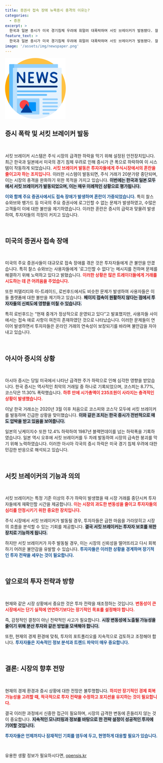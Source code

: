 ```yaml
---
title: 증권사 접속 장애 뉴욕증시 충격의 이유는?
categories:
  - 증권
excerpt: >
  한국과 일본 증시가 미국 경기침체 우려에 휘말려 대폭락하며 서킷 브레이커가 발동됐다. 찰스 슈와브와 뱅가드 등 주요 증권사도 시스템 장애를 겪으며 혼란이 가중됐다. 자산 시장의 충격적 하루, 그 배경은 무엇인가?
feature_text: >
  한국과 일본 증시가 미국 경기침체 우려에 휘말려 대폭락하며 서킷 브레이커가 발동됐다. 찰스 슈와브와 뱅가드 등 주요 증권사도 시스템 장애를 겪으며 혼란이 가중됐다. 자산 시장의 충격적 하루, 그 배경은 무엇인가?
image: '/assets/img/newspaper.png'
---
```


<p><img src="/assets/img/newspaper.png" alt="kimp 속보" /></p>

<h2 data-ke-size="size26">증시 폭락 및 서킷 브레이커 발동</h2>

<p data-ke-size="size16">&nbsp;</p>

<p>서킷 브레이커 시스템은 주식 시장의 급격한 하락을 막기 위해 설정된 안전장치입니다. 최근 한국과 일본에서 미국의 경기 침체 우려로 인해 증시가 큰 폭으로 하락하여 이 시스템이 작동하게 되었습니다. <b><span style="color: #ee2323;">서킷 브레이커 발동은 투자자들에게 주식시장에서의 혼란을 줄이고자 하는 조치입니다.</span></b> 이러한 시스템이 발동되면, 주식 거래가 20분가량 중단되며, 이는 시장의 충격을 완화하기 위한 목적을 가지고 있습니다. <b><span style="background-color: #21538527;">이번에는 한국과 일본 모두에서 서킷 브레이커가 발동되었으며, 이는 매우 이례적인 상황으로 평가됩니다.</span></b></p>

<p><b><span style="color: #1a5490;">이와 함께 주요 증권사에서도 접속 장애가 발생하며 혼란이 가중되었습니다.</span></b> 특히 찰스 슈와브와 뱅가드 등 미국의 주요 증권사에 로그인할 수 없는 문제가 발생하였고, 수많은 고객들이 이에 대한 불만을 제기하였습니다. 이러한 혼란은 증시의 급락과 맞물려 발생하여, 투자자들의 걱정이 커지고 있습니다.</p>

<p data-ke-size="size16">&nbsp;</p>

<h2 data-ke-size="size26">미국의 증권사 접속 장애</h2>

<p data-ke-size="size16">&nbsp;</p>

<p>미국의 주요 증권사들이 대규모로 접속 장애를 겪은 것은 투자자들에게 큰 불안을 안겼습니다. 특히 찰스 슈와브는 사용자들에게 '로그인할 수 없다'는 메시지를 전하며 문제를 해결하기 위해 노력하고 있다고 밝혔습니다. <b><span style="color: #ee2323;">이러한 상황은 많은 트레이더들에게 거래를 시도하는 데 큰 어려움을 주었습니다.</span></b> </p>

<p>또한 피델리티와 이-트레이드, 로빈후드에서도 비슷한 문제가 발생하여 사용자들은 이들 플랫폼에 대한 불만을 제기하고 있습니다. <b><span style="background-color: #21538527;">페이지 접속이 원활하지 않다는 점에서 투자자들의 신뢰도에 영향을 미칠 수 있습니다.</span></b> </p>

<p>특히 로빈후드는 “현재 중개가 정상적으로 운영되고 있다”고 발표했지만, 사용자들 사이에서는 접속 애로 사항이 여전히 존재하였던 것으로 나타났습니다. 이러한 문제들이 연이어 발생하면서 투자자들은 온라인 거래의 연속성이 보장되기를 바라며 불안감을 자아내고 있습니다.</p>

<p data-ke-size="size16">&nbsp;</p>

<h2 data-ke-size="size26">아시아 증시의 상황</h2>

<p data-ke-size="size16">&nbsp;</p>

<p>아시아 증시는 당일 미국에서 나타난 급격한 주가 하락으로 인해 심각한 영향을 받았습니다. 한국 증시는 역사적인 최악의 거래일 중 하나로 기록되었으며, 코스피는 8.77%, 코스닥은 11.30% 폭락했습니다. <b><span style="color: #ee2323;">하루 만에 시가총액이 235조원이 사라지는 충격적인 상황이 발생했습니다.</span></b> </p>

<p>이날 한국 거래소는 2020년 3월 이후 처음으로 코스피와 코스닥 모두에 서킷 브레이커를 발동하며 긴급한 상황을 맞이했습니다. <b><span style="background-color: #21538527;">이와 같은 조치는 한국 증시가 전반적으로 매도 압박을 받고 있음을 보여줍니다.</span></b></p>

<p>일본의 닛케이지수 또한 12.4% 하락하여 1987년 블랙먼데이를 넘는 하락폭을 기록하였습니다. 일본 역시 오후에 서킷 브레이커를 두 차례 발동하여 시장의 급속한 붕괴를 막기 위해 노력하였습니다. 이러한 아시아 각국의 증시 하락은 미국 경기 침체 우려에 대한 민감한 반응으로 해석되고 있습니다.</p>

<p data-ke-size="size16">&nbsp;</p>

<h2 data-ke-size="size26">서킷 브레이커의 기능과 의의</h2>

<p data-ke-size="size16">&nbsp;</p>

<p>서킷 브레이커는 특정 기준 이상의 주가 하락이 발생했을 때 시장 거래를 중단시켜 투자자들에게 재확인할 시간을 제공합니다. <b><span style="color: #ee2323;">이는 시장의 과도한 변동성을 줄이고 투자자들의 심리를 안정시키기 위한 중요한 장치입니다.</span></b></p>

<p>주식 시장에서 서킷 브레이커가 발동될 경우, 투자자들은 급한 마음을 가라앉히고 시장의 흐름을 분석할 수 있는 기회를 제공합니다. <b><span style="background-color: #21538527;">결국 서킷 브레이커는 투자자 보호를 위한 장치로 기능하게 됩니다.</span></b></p>

<p>하지만 서킷 브레이커가 자주 발동될 경우, 이는 시장의 신뢰성을 떨어뜨리고 다시 회복하기 어려운 불안감을 유발할 수 있습니다. <b><span style="color: #1a5490;">투자자들은 이러한 상황을 경계하며 장기적인 투자 전략을 세우는 것이 필요합니다.</span></b></p>

<p data-ke-size="size16">&nbsp;</p>

<h2 data-ke-size="size26">앞으로의 투자 전략과 방향</h2>

<p data-ke-size="size16">&nbsp;</p>

<p>현재와 같은 시장 상황에서 중요한 것은 투자 전략을 재조정하는 것입니다. <b><span style="color: #ee2323;">변동성이 큰 시장에서는 단기 실적에 연연하기보다는 장기적인 목표를 설정해야 합니다.</span></b> </p>

<p>즉, 감정적인 결정이 아닌 전략적인 사고가 필요합니다. <b><span style="background-color: #21538527;">시장 변동성에 노출될 가능성을 줄이기 위해 분산 투자와 같은 방법을 모색해야 합니다.</span></b></p>

<p>또한, 현재의 경제 환경에 맞춰, 투자의 포트폴리오를 지속적으로 검토하고 조정해야 합니다. <b><span style="color: #1a5490;">투자자들은 지속적인 정보 분석과 트렌드 파악이 매우 중요합니다.</span></b> </h2></p>

<p data-ke-size="size16">&nbsp;</p>

<h2 data-ke-size="size26">결론: 시장의 향후 전망</h2>

<p data-ke-size="size16">&nbsp;</p>

<p>현재의 경제 환경과 증시 상황에 대한 전망은 불투명합니다. <b><span style="color: #ee2323;">하지만 장기적인 경제 회복 가능성을 고려할 때, 적극적으로 투자 전략을 수정하고 포지션을 유지하는 것이 필요합니다.</span></b> </p>

<p>결국 이러한 과정에서 신중한 접근이 필요하며, 시장의 급격한 변동에 흔들리지 않는 것이 중요합니다. <b><span style="background-color: #21538527;">지속적인 모니터링과 정보를 바탕으로 한 전략 설정이 성공적인 투자에 기여할 것입니다.</span></b> </p>

<p><b><span style="color: #1a5490;">투자자들은 언제까지나 잠재적인 기회를 염두에 두고, 현명하게 대응할 필요가 있습니다.</span></b> </p>

<p data-ke-size="size16">&nbsp;</p>
유용한 생활 정보가 필요하시다면, <a href="https://opensis.kr" rel="dofollow">opensis.kr</a>


